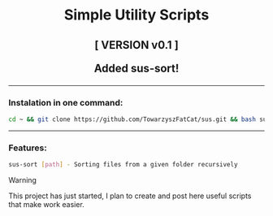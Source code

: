 <h1 align="center">
  Simple Utility Scripts
</h1>

<h2 align="center">
[ VERSION v0.1 ]

Added sus-sort!

</h2>

---

### Instalation in one command:
```bash
cd ~ && git clone https://github.com/TowarzyszFatCat/sus.git && bash sus/install.sh
```

---

### Features:
```bash
sus-sort [path] - Sorting files from a given folder recursively
```

> [!WARNING]
> This project has just started, I plan to create and post here useful scripts that make work easier.
